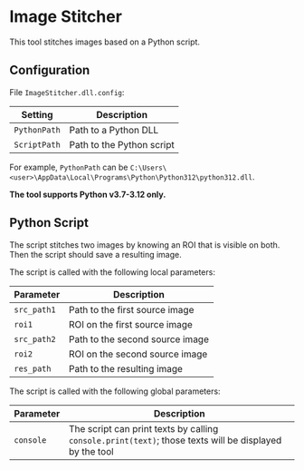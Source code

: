 # Image Stitcher

This tool stitches images based on a Python script.

## Configuration

File `ImageStitcher.dll.config`:

Setting      | Description
-------------|--------------------------
`PythonPath` | Path to a Python DLL
`ScriptPath` | Path to the Python script

For example, `PythonPath` can be `C:\Users\<user>\AppData\Local\Programs\Python\Python312\python312.dll`.

**The tool supports Python v3.7-3.12 only.**

## Python Script

The script stitches two images by knowing an ROI that is visible on both. Then the script should save a resulting image.

The script is called with the following local parameters:

Parameter   | Description
------------|--------------------------
`src_path1` | Path to the first source image
`roi1`      | ROI on the first source image
`src_path2` | Path to the second source image
`roi2`      | ROI on the second source image
`res_path`  | Path to the resulting image

The script is called with the following global parameters:

Parameter   | Description
------------|--------------------------
`console`   | The script can print texts by calling `console.print(text)`; those texts will be displayed by the tool
